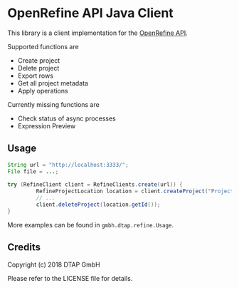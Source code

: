 # OpenRefine API Java Client 

This library is a client implementation for the [OpenRefine API](https://github.com/OpenRefine/OpenRefine/wiki/OpenRefine-API).

Supported functions are

* Create project
* Delete project
* Export rows
* Get all project metadata
* Apply operations

Currently missing functions are

* Check status of async processes
* Expression Preview

## Usage

```java
String url = "http://localhost:3333/";
File file = ...;
   
try (RefineClient client = RefineClients.create(url)) {
         RefineProjectLocation location = client.createProject("Project name", file);
         // ...
         client.deleteProject(location.getId());
}
```

More examples can be found in `gmbh.dtap.refine.Usage`.

## Credits

Copyright (c) 2018 DTAP GmbH

Please refer to the LICENSE file for details.
